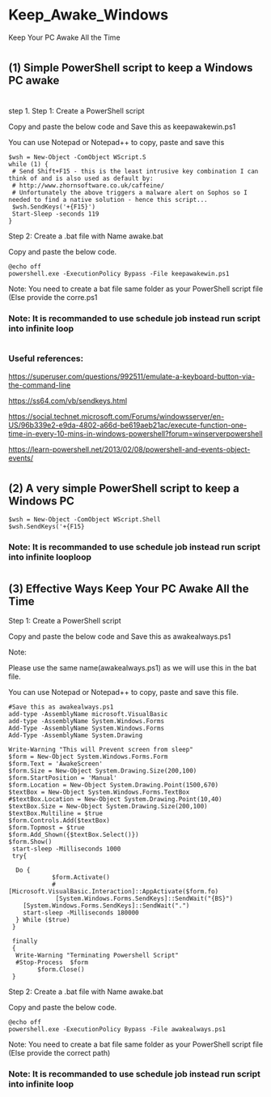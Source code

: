 # Keep_Awake_Windows
Keep Your PC Awake All the Time
#
## (1) Simple PowerShell script to keep a Windows PC awake
#
 step 1. Step 1: Create a PowerShell script

Copy and paste the below code and Save this as keepawakewin.ps1

You can use Notepad or Notepad++ to copy, paste and save this

 ```
$wsh = New-Object -ComObject WScript.S
while (1) {
  # Send Shift+F15 - this is the least intrusive key combination I can think of and is also used as default by:
  # http://www.zhornsoftware.co.uk/caffeine/
  # Unfortunately the above triggers a malware alert on Sophos so I needed to find a native solution - hence this script...
  $wsh.SendKeys('+{F15}')
  Start-Sleep -seconds 119
}
```
 
Step 2: Create a .bat file with Name awake.bat

Copy and paste the below code.

```
@echo off
powershell.exe -ExecutionPolicy Bypass -File keepawakewin.ps1
```

Note: You need to create a bat file same folder as your PowerShell script file (Else provide the corre.ps1

### Note: It is recommanded to use schedule job instead run script into infinite loop
#
### Useful references:
https://superuser.com/questions/992511/emulate-a-keyboard-button-via-the-command-line

https://ss64.com/vb/sendkeys.html

https://social.technet.microsoft.com/Forums/windowsserver/en-US/96b339e2-e9da-4802-a66d-be619aeb21ac/execute-function-one-time-in-every-10-mins-in-windows-powershell?forum=winserverpowershell

https://learn-powershell.net/2013/02/08/powershell-and-events-object-events/
#
#
## (2) A very simple PowerShell script to keep a Windows PC
```
$wsh = New-Object -ComObject WScript.Shell
$wsh.SendKeys('+{F15}
```
### Note: It is recommanded to use schedule job instead run script into infinite looploop
#
#
## (3) Effective Ways Keep Your PC Awake All the Time

Step 1: Create a PowerShell script

Copy and paste the below code and Save this as awakealways.ps1

Note:

Please use the same name(awakealways.ps1) as we will use this in the bat file.

You can use Notepad or Notepad++ to copy, paste and save this file.

```
#Save this as awakealways.ps1
add-type -AssemblyName microsoft.VisualBasic
add-type -AssemblyName System.Windows.Forms
Add-Type -AssemblyName System.Windows.Forms
Add-Type -AssemblyName System.Drawing

Write-Warning "This will Prevent screen from sleep"
$form = New-Object System.Windows.Forms.Form
$form.Text = 'AwakeScreen'
$form.Size = New-Object System.Drawing.Size(200,100)
$form.StartPosition = 'Manual'
$form.Location = New-Object System.Drawing.Point(1500,670)
$textBox = New-Object System.Windows.Forms.TextBox
#$textBox.Location = New-Object System.Drawing.Point(10,40)
$textBox.Size = New-Object System.Drawing.Size(200,100)
$textBox.Multiline = $true 
$form.Controls.Add($textBox)
$form.Topmost = $true
$form.Add_Shown({$textBox.Select()})
$form.Show()
 start-sleep -Milliseconds 1000
 try{

  Do {  
            $form.Activate()
            #[Microsoft.VisualBasic.Interaction]::AppActivate($form.fo)
             [System.Windows.Forms.SendKeys]::SendWait("{BS}")
    [System.Windows.Forms.SendKeys]::SendWait(".")
    start-sleep -Milliseconds 180000
  } While ($true)
 }

 finally
 {
  Write-Warning "Terminating Powershell Script"
  #Stop-Process  $form
        $form.Close()
 }
```

Step 2: Create a .bat file with Name awake.bat

Copy and paste the below code.

```
@echo off
powershell.exe -ExecutionPolicy Bypass -File awakealways.ps1
```

Note: You need to create a bat file same folder as your PowerShell script file (Else provide the correct path)

### Note: It is recommanded to use schedule job instead run script into infinite loop
